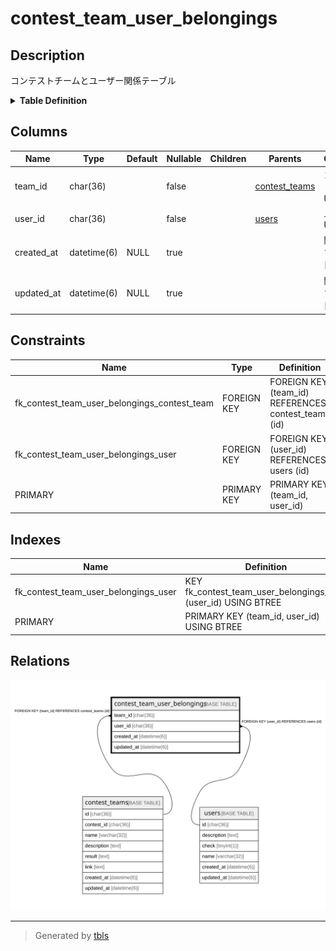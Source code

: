 # contest_team_user_belongings

## Description

コンテストチームとユーザー関係テーブル

<details>
<summary><strong>Table Definition</strong></summary>

```sql
CREATE TABLE `contest_team_user_belongings` (
  `team_id` char(36) NOT NULL,
  `user_id` char(36) NOT NULL,
  `created_at` datetime(6) DEFAULT NULL,
  `updated_at` datetime(6) DEFAULT NULL,
  PRIMARY KEY (`team_id`,`user_id`),
  KEY `fk_contest_team_user_belongings_user` (`user_id`),
  CONSTRAINT `fk_contest_team_user_belongings_contest_team` FOREIGN KEY (`team_id`) REFERENCES `contest_teams` (`id`),
  CONSTRAINT `fk_contest_team_user_belongings_user` FOREIGN KEY (`user_id`) REFERENCES `users` (`id`)
) ENGINE=InnoDB DEFAULT CHARSET=utf8mb3
```

</details>

## Columns

| Name | Type | Default | Nullable | Children | Parents | Comment |
| ---- | ---- | ------- | -------- | -------- | ------- | ------- |
| team_id | char(36) |  | false |  | [contest_teams](contest_teams.md) | コンテストチームUUID |
| user_id | char(36) |  | false |  | [users](users.md) | ユーザーUUID |
| created_at | datetime(6) | NULL | true |  |  | 関係テーブル作成日時 |
| updated_at | datetime(6) | NULL | true |  |  | 関係テーブル更新日時 |

## Constraints

| Name | Type | Definition |
| ---- | ---- | ---------- |
| fk_contest_team_user_belongings_contest_team | FOREIGN KEY | FOREIGN KEY (team_id) REFERENCES contest_teams (id) |
| fk_contest_team_user_belongings_user | FOREIGN KEY | FOREIGN KEY (user_id) REFERENCES users (id) |
| PRIMARY | PRIMARY KEY | PRIMARY KEY (team_id, user_id) |

## Indexes

| Name | Definition |
| ---- | ---------- |
| fk_contest_team_user_belongings_user | KEY fk_contest_team_user_belongings_user (user_id) USING BTREE |
| PRIMARY | PRIMARY KEY (team_id, user_id) USING BTREE |

## Relations

![er](contest_team_user_belongings.svg)

---

> Generated by [tbls](https://github.com/k1LoW/tbls)
